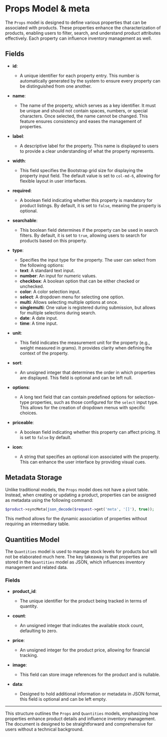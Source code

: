 # Props Model & meta

The `Props` model is designed to define various properties that can be associated with products. These properties enhance the characterization of products, enabling users to filter, search, and understand product attributes effectively. Each property can influence inventory management as well.

## Fields

- **id**: 
  - A unique identifier for each property entry. This number is automatically generated by the system to ensure every property can be distinguished from one another.

- **name**: 
  - The name of the property, which serves as a key identifier. It must be unique and should not contain spaces, numbers, or special characters. Once selected, the name cannot be changed. This feature ensures consistency and eases the management of properties.

- **label**: 
  - A descriptive label for the property. This name is displayed to users to provide a clear understanding of what the property represents.

- **width**: 
  - This field specifies the Bootstrap grid size for displaying the property input field. The default value is set to `col-md-6`, allowing for flexible layout in user interfaces.

- **required**: 
  - A boolean field indicating whether this property is mandatory for product listings. By default, it is set to `false`, meaning the property is optional.

- **searchable**: 
  - This boolean field determines if the property can be used in search filters. By default, it is set to `true`, allowing users to search for products based on this property.

- **type**: 
  - Specifies the input type for the property. The user can select from the following options: 
  - **text**: A standard text input.
  - **number**: An input for numeric values.
  - **checkbox**: A boolean option that can be either checked or unchecked.
  - **color**: A color selection input.
  - **select**: A dropdown menu for selecting one option.
  - **multi**: Allows selecting multiple options at once.
  - **singlemulti**: One value is registered during submission, but allows for multiple selections during search.
  - **date**: A date input.
  - **time**: A time input.

- **unit**: 
  - This field indicates the measurement unit for the property (e.g., weight measured in grams). It provides clarity when defining the context of the property.

- **sort**: 
  - An unsigned integer that determines the order in which properties are displayed. This field is optional and can be left null.

- **options**: 
  - A long text field that can contain predefined options for selection-type properties, such as those configured for the `select` input type. This allows for the creation of dropdown menus with specific choices.

- **priceable**: 
  - A boolean field indicating whether this property can affect pricing. It is set to `false` by default.

- **icon**: 
  - A string that specifies an optional icon associated with the property. This can enhance the user interface by providing visual cues.

## Metadata Storage

Unlike traditional models, the `Props` model does not have a pivot table. Instead, when creating or updating a product, properties can be assigned as metadata using the following command:

```php
$product->syncMeta(json_decode($request->get('meta', '[]'), true));
```

This method allows for the dynamic association of properties without requiring an intermediary table.

## Quantities Model

The `Quantities` model is used to manage stock levels for products but will not be elaborated much here. The key takeaway is that properties are stored in the `Quantities` model as JSON, which influences inventory management and related data.

### Fields

- **product_id**:
  - The unique identifier for the product being tracked in terms of quantity.

- **count**:
  - An unsigned integer that indicates the available stock count, defaulting to zero.

- **price**:
  - An unsigned integer for the product price, allowing for financial tracking.

- **image**:
  - This field can store image references for the product and is nullable.

- **data**:
  - Designed to hold additional information or metadata in JSON format, this field is optional and can be left empty.

---

This structure outlines the `Props` and `Quantities` models, emphasizing how properties enhance product details and influence inventory management. The document is designed to be straightforward and comprehensive for users without a technical background.
